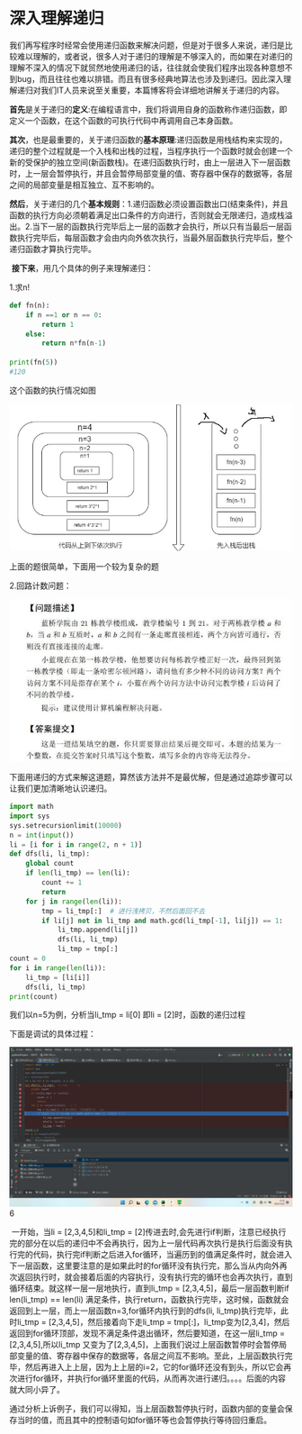 # 深入理解递归

​		我们再写程序时经常会使用递归函数来解决问题，但是对于很多人来说，递归是比较难以理解的，或者说，很多人对于递归的理解是不够深入的，而如果在对递归的理解不深入的情况下就贸然地使用递归的话，往往就会使我们程序出现各种意想不到bug，而且往往也难以排错。而且有很多经典地算法也涉及到递归。因此深入理解递归对我们IT人员来说至关重要，本篇博客将会详细地讲解关于递归的内容。

​		**首先**是关于递归的**定义**:在编程语言中，我们将调用自身的函数称作递归函数，即定义一个函数，在这个函数的可执行代码中再调用自己本身函数。

​		**其次**，也是最重要的，关于递归函数的**基本原理**:递归函数是用栈结构来实现的，递归的整个过程就是一个入栈和出栈的过程，当程序执行一个函数时就会创建一个新的受保护的独立空间(新函数栈)。在递归函数执行时，由上一层进入下一层函数时，上一层会暂停执行，并且会暂停局部变量的值、寄存器中保存的数据等，各层之间的局部变量是相互独立、互不影响的。

​		**然后**，关于递归的几个**基本规则**：1.递归函数必须设置函数出口(结束条件)，并且函数的执行方向必须朝着满足出口条件的方向进行，否则就会无限递归，造成栈溢出。2.当下一层的函数执行完毕后上一层的函数才会执行，所以只有当最后一层函数执行完毕后，每层函数才会由内向外依次执行，当最外层函数执行完毕后，整个递归函数才算执行完毕。

​		**接下来**，用几个具体的例子来理解递归：

1.求n!

```python
def fn(n):
    if n ==1 or n == 0:
        return 1
    else:
        return n*fn(n-1)

print(fn(5))
#120
```

这个函数的执行情况如图

![](img\02.jpg)

上面的题很简单，下面用一个较为复杂的题

2.回路计数问题：

<img src="img\03.jpg" style="margin-left:0;" />

下面用递归的方式来解这道题，算然该方法并不是最优解，但是通过追踪步骤可以让我们更加清晰地认识递归。

```python
import math
import sys
sys.setrecursionlimit(10000)
n = int(input())
li = [i for i in range(2, n + 1)]
def dfs(li, li_tmp):
    global count
    if len(li_tmp) == len(li):
        count += 1
        return
    for j in range(len(li)):
        tmp = li_tmp[:]  # 进行浅拷贝，不然后面回不去
        if li[j] not in li_tmp and math.gcd(li_tmp[-1], li[j]) == 1:
            li_tmp.append(li[j])
            dfs(li, li_tmp)
            li_tmp = tmp[:]
count = 0
for i in range(len(li)):
    li_tmp = [li[i]]
    dfs(li, li_tmp)
print(count)
```

我们以n=5为例，分析当li_tmp = li[0] 即li = [2]时，函数的递归过程

下面是调试的具体过程：

![](img\04.gif)6

​		一开始，当li = [2,3,4,5]和li_tmp = [2]传进去时,会先进行if判断，注意已经执行完的部分在以后的递归中不会再执行，因为上一层代码再次执行是执行后面没有执行完的代码，执行完if判断之后进入for循环，当遍历到的值满足条件时，就会进入下一层函数，这里要注意的是如果此时的for循环没有执行完，那么当从内向外再次返回执行时，就会接着后面的内容执行，没有执行完的循环也会再次执行，直到循环结束。就这样一层一层地执行，直到li_tmp = [2,3,4,5]，最后一层函数判断if len(li_tmp) == len(li) 满足条件，执行return，函数执行完毕，这时候，函数就会返回到上一层，而上一层函数n=3,for循环内执行到的dfs(li, li_tmp)执行完毕，此时li_tmp = [2,3,4,5]，然后接着向下走li_tmp = tmp[:]，li_tmp变为[2,3,4]，然后返回到for循环顶部，发现不满足条件退出循环，然后要知道，在这一层li_tmp = [2,3,4,5],所以li_tmp 又变为了[2,3,4,5]，上面我们说过上层函数暂停时会暂停局部变量的值、寄存器中保存的数据等，各层之间互不影响。至此，上层函数执行完毕，然后再进入上上层，因为上上层的i=2，它的for循环还没有到头，所以它会再次进行for循环，并执行for循环里面的代码，从而再次进行递归。。。。后面的内容就大同小异了。

​		通过分析上诉例子，我们可以得知，当上层函数暂停执行时，函数内部的变量会保存当时的值，而且其中的控制语句如for循环等也会暂停执行等待回归重启。




